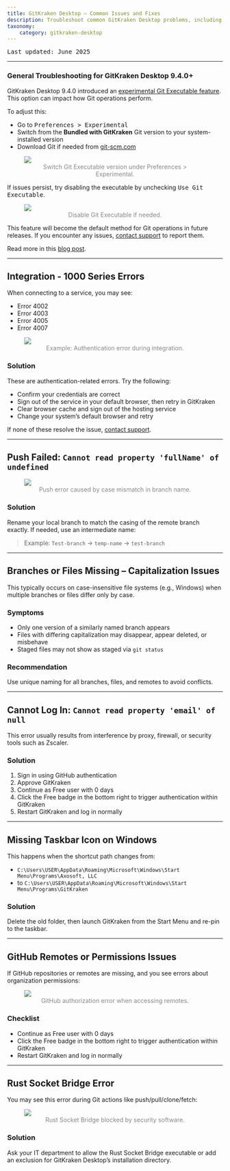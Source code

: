 ```yaml
---
title: GitKraken Desktop – Common Issues and Fixes
description: Troubleshoot common GitKraken Desktop problems, including login errors, GitHub integrations, performance issues, and experimental Git behavior.
taxonomy:
    category: gitkraken-desktop
---
```

<kbd>Last updated: June 2025</kbd>

***

### General Troubleshooting for GitKraken Desktop 9.4.0+

GitKraken Desktop 9.4.0 introduced an [experimental Git Executable feature](/gitkraken-desktop/experimental-features/#git-executable). This option can impact how Git operations perform.

To adjust this:
- Go to <kbd>Preferences > Experimental</kbd>
- Switch from the **Bundled with GitKraken** Git version to your system-installed version
- Download Git if needed from [git-scm.com](https://git-scm.com/download)

<figure class='figure center'>
  <img src="/wp-content/uploads/gkc-git-executable-version.png" class="help-center-img img-bordered">
  <figcaption style="text-align: center; color: #888;">Switch Git Executable version under Preferences > Experimental.</figcaption>
</figure>

If issues persist, try disabling the executable by unchecking <kbd>Use Git Executable</kbd>.

<figure class='figure center'>
  <img src="/wp-content/uploads/gkc-use-git-executable.png" class="help-center-img img-bordered">
  <figcaption style="text-align: center; color: #888;">Disable Git Executable if needed.</figcaption>
</figure>

This feature will become the default method for Git operations in future releases. If you encounter any issues, [contact support](https://help.gitkraken.com/gitkraken-desktop/contact-support/) to report them.

Read more in this [blog post](https://www.gitkraken.com/blog/gitkraken-client-migrating-from-libgit2-to-git-executable?product=gitkraken&source=help_center).

***

## Integration - 1000 Series Errors

When connecting to a service, you may see:
- Error 4002
- Error 4003
- Error 4005
- Error 4007

<figure class='figure center'>
  <img src="/wp-content/uploads/error-1002.png" srcset="/wp-content/uploads/error-1002@2x.png 2x" class="help-center-img img-bordered">
  <figcaption style="text-align: center; color: #888;">Example: Authentication error during integration.</figcaption>
</figure>

### Solution
These are authentication-related errors. Try the following:

- Confirm your credentials are correct
- Sign out of the service in your default browser, then retry in GitKraken
- Clear browser cache and sign out of the hosting service
- Change your system’s default browser and retry

If none of these resolve the issue, [contact support](https://www.gitkraken.com/contact?product=gitkraken&source=help_center).

***

## Push Failed: `Cannot read property 'fullName' of undefined`

<figure class='figure center'>
  <img src="/wp-content/uploads/push-error.png" class="help-center-img img-bordered">
  <figcaption style="text-align: center; color: #888;">Push error caused by case mismatch in branch name.</figcaption>
</figure>

### Solution
Rename your local branch to match the casing of the remote branch exactly. If needed, use an intermediate name:

> Example: `Test-branch` → `temp-name` → `test-branch`

***

## Branches or Files Missing – Capitalization Issues

This typically occurs on case-insensitive file systems (e.g., Windows) when multiple branches or files differ only by case.

### Symptoms
- Only one version of a similarly named branch appears
- Files with differing capitalization may disappear, appear deleted, or misbehave
- Staged files may not show as staged via `git status`

### Recommendation
Use unique naming for all branches, files, and remotes to avoid conflicts.

***

## Cannot Log In: `Cannot read property 'email' of null`

This error usually results from interference by proxy, firewall, or security tools such as Zscaler.

### Solution
1. Sign in using GitHub authentication
2. Approve GitKraken
3. Continue as Free user with 0 days
4. Click the Free badge in the bottom right to trigger authentication within GitKraken
5. Restart GitKraken and log in normally

***

## Missing Taskbar Icon on Windows

This happens when the shortcut path changes from:
- `C:\Users\USER\AppData\Roaming\Microsoft\Windows\Start Menu\Programs\Axosoft, LLC`
- to `C:\Users\USER\AppData\Roaming\Microsoft\Windows\Start Menu\Programs\GitKraken`

### Solution
Delete the old folder, then launch GitKraken from the Start Menu and re-pin to the taskbar.

***

## GitHub Remotes or Permissions Issues

If GitHub repositories or remotes are missing, and you see errors about organization permissions:

<figure class='figure center'>
  <img src="/wp-content/uploads/error.png" class="help-center-img img-bordered">
  <figcaption style="text-align: center; color: #888;">GitHub authorization error when accessing remotes.</figcaption>
</figure>

### Checklist
- Continue as Free user with 0 days
- Click the Free badge in the bottom right to trigger authentication within GitKraken
- Restart GitKraken and log in normally
***

## Rust Socket Bridge Error

You may see this error during Git actions like push/pull/clone/fetch:

<figure class='figure center'>
  <img src="/wp-content/uploads/gkd-10-4-rust-socket-bridge-error.png" class="help-center-img img-bordered">
  <figcaption style="text-align: center; color: #888;">Rust Socket Bridge blocked by security software.</figcaption>
</figure>

### Solution
Ask your IT department to allow the Rust Socket Bridge executable or add an exclusion for GitKraken Desktop’s installation directory.
